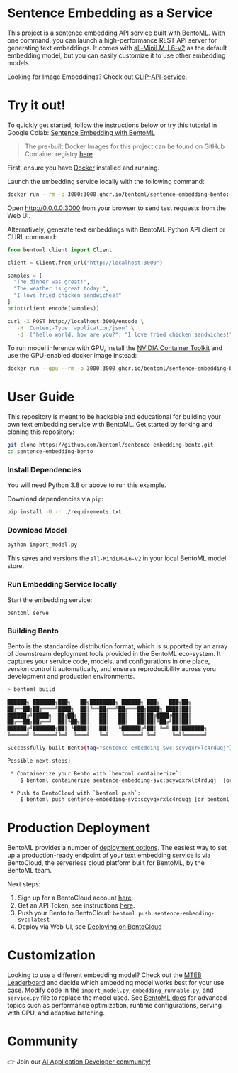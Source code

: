 # Sentence Embedding as a Service

This project is a sentence embedding API service built with [BentoML](https://github.com/bentoml/BentoML). 
With one command, you can launch a high-performance REST API server for generating text 
embeddings. It comes with [all-MiniLM-L6-v2](https://huggingface.co/sentence-transformers/all-MiniLM-L6-v2)
as the default embedding model, but you can easily customize it to use other embedding models.

Looking for Image Embeddings? Check out [CLIP-API-service](https://github.com/bentoml/CLIP-API-service).

# Try it out!

To quickly get started, follow the instructions below or try this tutorial in Google Colab: [Sentence Embedding with BentoML](https://colab.research.google.com/github/bentoml/sentence-embedding-bento/blob/main/sentence_embedding.ipynb)

> The pre-built Docker Images for this project can be found on GitHub Container
> registry [here](https://github.com/bentoml/sentence-embedding-bento/pkgs/container/sentence-embedding-bento).

First, ensure you have [Docker](https://docs.docker.com/engine/install/) installed and running.

Launch the embedding service locally with the following command:

```bash
docker run --rm -p 3000:3000 ghcr.io/bentoml/sentence-embedding-bento:latest
```

Open http://0.0.0.0:3000 from your browser to send test requests from the Web UI.

Alternatively, generate text embeddings with BentoML Python API client or CURL command:

```python
from bentoml.client import Client

client = Client.from_url("http://localhost:3000")

samples = [
  "The dinner was great!",
  "The weather is great today!",
  "I love fried chicken sandwiches!"
]
print(client.encode(samples))
``` 

```bash
curl -X POST http://localhost:3000/encode \
   -H 'Content-Type: application/json' \
   -d '["hello world, how are you?", "I love fried chicken sandwiches!"]'
```

To run model inference with GPU, install the [NVIDIA Container Toolkit](https://docs.nvidia.com/datacenter/cloud-native/container-toolkit/latest/install-guide.html)
and use the GPU-enabled docker image instead:

```bash
docker run --gpu --rm -p 3000:3000 ghcr.io/bentoml/sentence-embedding-bento-gpu:latest
```

# User Guide

This repository is meant to be hackable and educational for building your own text 
embedding service with BentoML. Get started by forking and cloning this repository:

```bash
git clone https://github.com/bentoml/sentence-embedding-bento.git
cd sentence-embedding-bento
```

### Install Dependencies

You will need Python 3.8 or above to run this example.

Download dependencies via `pip`:

```bash
pip install -U -r ./requirements.txt
```

### Download Model

```bash
python import_model.py
```

This saves and versions the `all-MiniLM-L6-v2` in your local BentoML model store.

### Run Embedding Service locally

Start the embedding service:
```
bentoml serve
```

### Building Bento

Bento is the standardize distribution format, which is supported by an array of downstream
deployment tools provided in the BentoML eco-system. It captures your service code, models, and
configurations in one place, version control it automatically, and ensures reproducibility across
yoru development and production environments.

```bash
> bentoml build

██████╗ ███████╗███╗   ██╗████████╗ ██████╗ ███╗   ███╗██╗
██╔══██╗██╔════╝████╗  ██║╚══██╔══╝██╔═══██╗████╗ ████║██║
██████╔╝█████╗  ██╔██╗ ██║   ██║   ██║   ██║██╔████╔██║██║
██╔══██╗██╔══╝  ██║╚██╗██║   ██║   ██║   ██║██║╚██╔╝██║██║
██████╔╝███████╗██║ ╚████║   ██║   ╚██████╔╝██║ ╚═╝ ██║███████╗
╚═════╝ ╚══════╝╚═╝  ╚═══╝   ╚═╝    ╚═════╝ ╚═╝     ╚═╝╚══════╝

Successfully built Bento(tag="sentence-embedding-svc:scyvqxrxlc4rduqj").

Possible next steps:

 * Containerize your Bento with `bentoml containerize`:
    $ bentoml containerize sentence-embedding-svc:scyvqxrxlc4rduqj  [or bentoml build --containerize]

 * Push to BentoCloud with `bentoml push`:
    $ bentoml push sentence-embedding-svc:scyvqxrxlc4rduqj [or bentoml build --push]
```

# Production Deployment

BentoML provides a number of [deployment options](https://docs.bentoml.com/en/latest/concepts/deploy.html).
The easiest way to set up a production-ready endpoint of your text embedding service is via BentoCloud,
the serverless cloud platform built for BentoML, by the BentoML team.

Next steps:

1. Sign up for a BentoCloud account [here](https://www.bentoml.com/).
2. Get an API Token, see instructions [here](https://docs.bentoml.com/en/latest/bentocloud/getting-started/ship.html#acquiring-an-api-token).
3. Push your Bento to BentoCloud: `bentoml push sentence-embedding-svc:latest`
4. Deploy via Web UI, see [Deploying on BentoCloud](https://docs.bentoml.com/en/latest/bentocloud/getting-started/ship.html#deploying-your-bento)


# Customization

Looking to use a different embedding model? Check out the [MTEB Leaderboard](https://huggingface.co/spaces/mteb/leaderboard)
and decide which embedding model works best for your use case. Modify code in the
`import_model.py`, `embedding_runnable.py`, and `service.py` file to replace the model used.
See [BentoML docs](https://docs.bentoml.org/) for advanced topics such as
performance optimization, runtime configurations, serving with GPU, and adaptive
batching.

# Community

👉 Join our [AI Application Developer community!](https://l.bentoml.com/join-slack)

